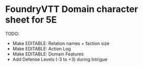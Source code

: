 # FoundryVTT Domain character sheet for 5E

TODO:
* Make EDITABLE: Relation names + faction size
* Make EDITABLE: Action Log
* Make EDITABLE: Domain Features
* Add Defense Levels (-3 to +3) during Intrigue

